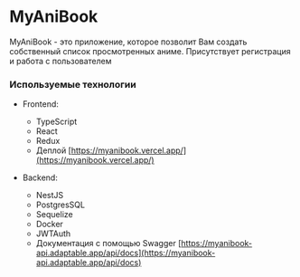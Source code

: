 # MyAniBook

MyAniBook - это приложение, которое позволит Вам создать собственный список просмотренных аниме. Присутствует регистрация и работа с пользователем

### Используемые технологии

* Frontend:
  * TypeScript
  * React
  * Redux
  * Деплой [https://myanibook.vercel.app/](https://myanibook.vercel.app/)

* Backend:
  * NestJS
  * PostgresSQL
  * Sequelize
  * Docker
  * JWTAuth
  * Документация с помощью Swagger [https://myanibook-api.adaptable.app/api/docs](https://myanibook-api.adaptable.app/api/docs)

